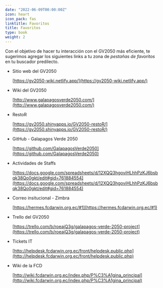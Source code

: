 ```yaml
---
date: "2022-06-09T00:00:00Z"
icon: heart
icon_pack: fas
linktitle: Favoritos
title: Favoritos
type: book
weight: 2
---
```


Con el objetivo de hacer tu interacción con el GV2050 más eficiente, te sugerimos agregar los siguientes links a tu zona de *pestañas de favoritos* en tu buscador predilecto.

<ul>

<li>Sitio web del GV2050

[https://gv2050-wiki.netlify.app/](https://gv2050-wiki.netlify.app/)

<li>Wiki del GV2050

[http://www.galapagosverde2050.com/](http://www.galapagosverde2050.com/)

<li>RestoR

[https://gv2050.shinyapps.io/GV2050-restoR/](https://gv2050.shinyapps.io/GV2050-restoR/)

<li>GitHub - Galapagos Verde 2050

[https://github.com/GalapagosVerde2050](https://github.com/GalapagosVerde2050)

<li>Actividades de Staffs

[https://docs.google.com/spreadsheets/d/12XQQ3hgoviHLhhPzKJ6bsbqk38Qo0gkt/edit#gid=761884554](https://docs.google.com/spreadsheets/d/12XQQ3hgoviHLhhPzKJ6bsbqk38Qo0gkt/edit#gid=761884554)

<li>Correo insitucional - Zimbra

[https://hermes.fcdarwin.org.ec/#1](https://hermes.fcdarwin.org.ec/#1)

<li>Trello del GV2050

[https://trello.com/b/roeajQ3g/galapagos-verde-2050-project](https://trello.com/b/roeajQ3g/galapagos-verde-2050-project)

<li>Tickets IT

[http://helpdesk.fcdarwin.org.ec/front/helpdesk.public.php](http://helpdesk.fcdarwin.org.ec/front/helpdesk.public.php)

<li>Wiki de la FCD

[http://wiki.fcdarwin.org.ec/index.php/P%C3%A1gina_principal](http://wiki.fcdarwin.org.ec/index.php/P%C3%A1gina_principal)